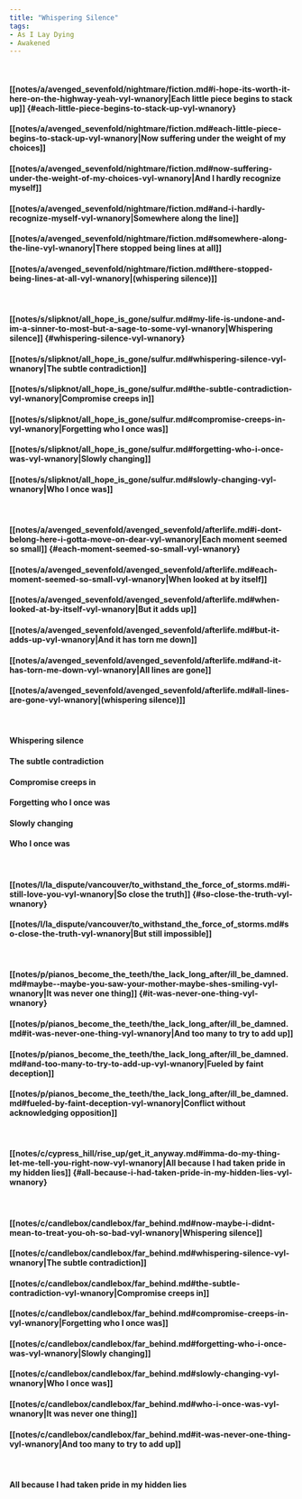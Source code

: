 ```yaml
---
title: "Whispering Silence"
tags:
- As I Lay Dying
- Awakened
---
```

&nbsp;
#### [[notes/a/avenged_sevenfold/nightmare/fiction.md#i-hope-its-worth-it-here-on-the-highway-yeah-vyl-wnanory|Each little piece begins to stack up]] {#each-little-piece-begins-to-stack-up-vyl-wnanory}
#### [[notes/a/avenged_sevenfold/nightmare/fiction.md#each-little-piece-begins-to-stack-up-vyl-wnanory|Now suffering under the weight of my choices]]
#### [[notes/a/avenged_sevenfold/nightmare/fiction.md#now-suffering-under-the-weight-of-my-choices-vyl-wnanory|And I hardly recognize myself]]
#### [[notes/a/avenged_sevenfold/nightmare/fiction.md#and-i-hardly-recognize-myself-vyl-wnanory|Somewhere along the line]]
#### [[notes/a/avenged_sevenfold/nightmare/fiction.md#somewhere-along-the-line-vyl-wnanory|There stopped being lines at all]]
#### [[notes/a/avenged_sevenfold/nightmare/fiction.md#there-stopped-being-lines-at-all-vyl-wnanory|(whispering silence)]]
&nbsp;
#### [[notes/s/slipknot/all_hope_is_gone/sulfur.md#my-life-is-undone-and-im-a-sinner-to-most-but-a-sage-to-some-vyl-wnanory|Whispering silence]] {#whispering-silence-vyl-wnanory}
#### [[notes/s/slipknot/all_hope_is_gone/sulfur.md#whispering-silence-vyl-wnanory|The subtle contradiction]]
#### [[notes/s/slipknot/all_hope_is_gone/sulfur.md#the-subtle-contradiction-vyl-wnanory|Compromise creeps in]]
#### [[notes/s/slipknot/all_hope_is_gone/sulfur.md#compromise-creeps-in-vyl-wnanory|Forgetting who I once was]]
#### [[notes/s/slipknot/all_hope_is_gone/sulfur.md#forgetting-who-i-once-was-vyl-wnanory|Slowly changing]]
#### [[notes/s/slipknot/all_hope_is_gone/sulfur.md#slowly-changing-vyl-wnanory|Who I once was]]
&nbsp;
#### [[notes/a/avenged_sevenfold/avenged_sevenfold/afterlife.md#i-dont-belong-here-i-gotta-move-on-dear-vyl-wnanory|Each moment seemed so small]] {#each-moment-seemed-so-small-vyl-wnanory}
#### [[notes/a/avenged_sevenfold/avenged_sevenfold/afterlife.md#each-moment-seemed-so-small-vyl-wnanory|When looked at by itself]]
#### [[notes/a/avenged_sevenfold/avenged_sevenfold/afterlife.md#when-looked-at-by-itself-vyl-wnanory|But it adds up]]
#### [[notes/a/avenged_sevenfold/avenged_sevenfold/afterlife.md#but-it-adds-up-vyl-wnanory|And it has torn me down]]
#### [[notes/a/avenged_sevenfold/avenged_sevenfold/afterlife.md#and-it-has-torn-me-down-vyl-wnanory|All lines are gone]]
#### [[notes/a/avenged_sevenfold/avenged_sevenfold/afterlife.md#all-lines-are-gone-vyl-wnanory|(whispering silence)]]
&nbsp;
#### Whispering silence
#### The subtle contradiction
#### Compromise creeps in
#### Forgetting who I once was
#### Slowly changing
#### Who I once was
&nbsp;
#### [[notes/l/la_dispute/vancouver/to_withstand_the_force_of_storms.md#i-still-love-you-vyl-wnanory|So close the truth]] {#so-close-the-truth-vyl-wnanory}
#### [[notes/l/la_dispute/vancouver/to_withstand_the_force_of_storms.md#so-close-the-truth-vyl-wnanory|But still impossible]]
&nbsp;
#### [[notes/p/pianos_become_the_teeth/the_lack_long_after/ill_be_damned.md#maybe--maybe-you-saw-your-mother-maybe-shes-smiling-vyl-wnanory|It was never one thing]] {#it-was-never-one-thing-vyl-wnanory}
#### [[notes/p/pianos_become_the_teeth/the_lack_long_after/ill_be_damned.md#it-was-never-one-thing-vyl-wnanory|And too many to try to add up]]
#### [[notes/p/pianos_become_the_teeth/the_lack_long_after/ill_be_damned.md#and-too-many-to-try-to-add-up-vyl-wnanory|Fueled by faint deception]]
#### [[notes/p/pianos_become_the_teeth/the_lack_long_after/ill_be_damned.md#fueled-by-faint-deception-vyl-wnanory|Conflict without acknowledging opposition]]
&nbsp;
#### [[notes/c/cypress_hill/rise_up/get_it_anyway.md#imma-do-my-thing-let-me-tell-you-right-now-vyl-wnanory|All because I had taken pride in my hidden lies]] {#all-because-i-had-taken-pride-in-my-hidden-lies-vyl-wnanory}
&nbsp;
#### [[notes/c/candlebox/candlebox/far_behind.md#now-maybe-i-didnt-mean-to-treat-you-oh-so-bad-vyl-wnanory|Whispering silence]]
#### [[notes/c/candlebox/candlebox/far_behind.md#whispering-silence-vyl-wnanory|The subtle contradiction]]
#### [[notes/c/candlebox/candlebox/far_behind.md#the-subtle-contradiction-vyl-wnanory|Compromise creeps in]]
#### [[notes/c/candlebox/candlebox/far_behind.md#compromise-creeps-in-vyl-wnanory|Forgetting who I once was]]
#### [[notes/c/candlebox/candlebox/far_behind.md#forgetting-who-i-once-was-vyl-wnanory|Slowly changing]]
#### [[notes/c/candlebox/candlebox/far_behind.md#slowly-changing-vyl-wnanory|Who I once was]]
#### [[notes/c/candlebox/candlebox/far_behind.md#who-i-once-was-vyl-wnanory|It was never one thing]]
#### [[notes/c/candlebox/candlebox/far_behind.md#it-was-never-one-thing-vyl-wnanory|And too many to try to add up]]
&nbsp;
#### All because I had taken pride in my hidden lies
